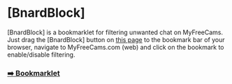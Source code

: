 # [BnardBlock]

[BnardBlock] is a bookmarklet for filtering unwanted chat on MyFreeCams. Just drag the [BnardBlock] button on [this page][1] to the bookmark bar of your browser, navigate to MyFreeCams.com (web) and click on the bookmark to enable/disable filtering.

### [:arrow_right: Bookmarklet][1]

[1]:http://rubzombie.github.io/BnardBlock
